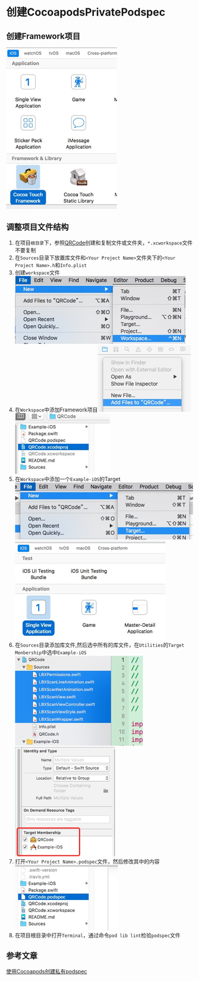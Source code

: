 # 创建CocoapodsPrivatePodspec

## 创建Framework项目
![CraeteFramework](Resource/PrivatePodspec/CreateFramework.png)

## 调整项目文件结构

1. 在项目`根目录`下，参照[QRCode](http://192.168.27.208:8181/software-department-2/iOS.Swift.Library.QRCode)创建和复制文件或文件夹，`*.xcworkspace`文件不要复制
2. 在`Sources`目录下放置库文件和`<Your Project Name>`文件夹下的`<Your Project Name>.h`和`Info.plist`
3. 创建`workspace`文件![创建Workspace](Resource/PrivatePodspec/创建workspace.png)
4. 在`Workspace`中添加Framework项目![workspace添加1](Resource/PrivatePodspec/workspace添加项目1.png)![workspace添加2](Resource/PrivatePodspec/workspace添加项目2.png)
5. 在`Workspace`中添加一个`Example-iOS`的Target![workspace添加Target1](Resource/PrivatePodspec/workspace创建Target1.png)![workspace添加Target2](Resource/PrivatePodspec/workspace创建Target2.png)
6. 在`Sources`目录添加库文件,然后选中所有的库文件，在`Utilities`的`Target Menbership`中选中`Example-iOS`![选中库文件](Resource/PrivatePodspec/选中库文件.png)![选中Targets](Resource/PrivatePodspec/选中Targets.png)
7. 打开`<Your Project Name>.podspec`文件，然后修改其中的内容![打开podspec](Resource/PrivatePodspec/打开podspec.png)
8. 在项目根目录中打开`Terminal`，通过命令`pod lib lint`检验`podspec`文件

## 参考文章
[使用Cocoapods创建私有podspec](http://www.cocoachina.com/ios/20150228/11206.html)
